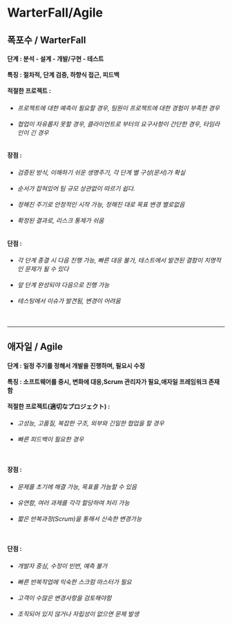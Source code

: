 # WarterFall/Agile 
<h2>폭포수 / WarterFall</h2>
<h4>단계 : 분석 - 설계 - 개발/구현 - 테스트
<br><br>
특징 : 절차적, 단계 검증, 하향식 접근, 피드백
<br><br>
적절한 프로젝트 :
</h4>
<h6>
  
 - 프로젝트에 대한 예측이 필요할 경우, 팀원이 프로젝트에 대한 경험이 부족한 경우<br><br> 
 - 협업이 자유롭지 못할 경우, 클라이언트로 부터의 요구사항이 간단한 경우, 타임라인이 긴 경우

</h6>
<h4>장점 : </h4>
<h6>

  - 검증된 방식, 이해하기 쉬운 생명주기, 각 단계 별 구성(문서)가 확실<br><br> 
  - 순서가 잡혀있어 팀 규모 상관없이 따르기 쉽다.<br><br>    
  - 정해진 주기로 안정적인 시작 가능, 정해진 대로 목표 변경 별로없음<br><br>   
  - 확정된 결과로, 리스크 통제가 쉬움

</h6>
<h4>단점 : </h4>
<h6>
  
 - 각 단계 종결 시 다음 진행 가능, 빠른 대응 불가, 테스트에서 발견된 결함이 치명적인 문제가 될 수 있다<br><br> 
 - 앞 단계 완성되야 다음으로 진행 가능<br><br> 
 - 테스팅에서 이슈가 발견됨, 변경이 어려움<br><br> 
   
</h6>
<hr>
<h2>애자일 / Agile</h2>
<h4>단계 : 일정 주기를 정해서 개발을 진행하며, 필요시 수정   
<br><br>
특징 : 소프트웨어를 중시, 변화에 대응,Scrum 관리자가 필요,애자일 프레임워크 존재함
<br><br>
적절한 프로젝트(適切なプロジェクト) : 
</h4>
<h6>
  
 - 고성능, 고품질, 복잡한 구조, 외부와 긴밀한 협업을 할 경우<br><br> 
 - 빠른 피드백이 필요한 경우<br><br> 
   
</h6>   

<h4>장점 : </h4>
<h6>
  
 - 문제를 초기에 해결 가능, 목표를 가늠할 수 있음<br><br> 
 - 유연함, 여러 과제를 각각 할당하여 처리 가능<br><br> 
 - 짧은 반복과정(Scrum)을 통해서 신속한 변경가능<br><br> 

</h6>
<h4>단점 : </h4>
<h6>
  
 - 개발자 중심, 수정이 빈번, 예측 불가<br><br> 
 - 빠른 반복작업에 익숙한 스크럼 마스터가 필요<br><br>  
 - 고객이 수많은 변경사항을 검토해야함<br><br> 
 - 조직되어 있지 않거나 자립성이 없으면 문제 발생<br><br> 
    
</h6>
</h5>

<div align="center">
</div>
<br>

